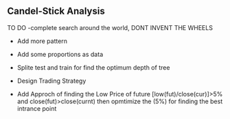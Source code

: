 Candel-Stick Analysis
-----------------------

TO DO
-complete search around the world, DONT INVENT THE WHEELS
- Add more pattern
- Add some proportions as data
- Splite test and train for find the optimum depth of tree
- Design Trading Strategy


- Add Approch  of finding the Low Price of future
				[low(fut)/close(cur)]>5% and close(fut)>close(curnt)
						then opmtimize the (5%) for finding the best intrance point

